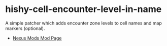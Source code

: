 # hishy-cell-encounter-level-in-name

A simple patcher which adds encounter zone levels to cell names and map markers (optional).

- [Nexus Mods Mod Page](https://www.nexusmods.com/skyrimspecialedition/mods/13542)
